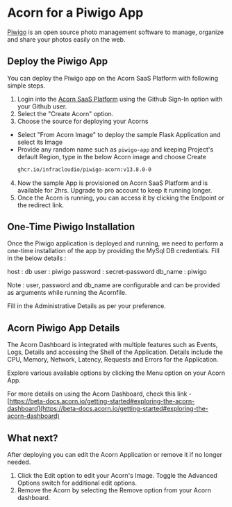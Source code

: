 # Acorn for a Piwigo App

[Piwigo](https://piwigo.org/) is an open source photo management software to manage, organize and share your photos easily on the web.


## Deploy the Piwigo App 

You can deploy the Piwigo app on the Acorn SaaS Platform with following simple steps.

1. Login into the [Acorn SaaS Platform](https://beta.acorn.io/) using the Github Sign-In option with your Github user.
2. Select the "Create Acorn" option.
3. Choose the source for deploying your Acorns
  * Select "From Acorn Image" to deploy the sample Flask Application and select its Image
  * Provide any random name such as `piwigo-app` and keeping Project's default Region, type in the below Acorn image and choose Create 
    ```bash
    ghcr.io/infracloudio/piwigo-acorn:v13.8.0-0
    ```
4. Now the sample App is provisioned on Acorn SaaS Platform and is available for 2hrs. Upgrade to pro account to keep it running longer.
5. Once the Acorn is running, you can access it by clicking the Endpoint or the redirect link.

## One-Time Piwigo Installation

Once the Piwigo application is deployed and running, we need to perform a one-time installation of the app by providing the MySql DB credentials.
Fill in the below details :

host : db
user : piwigo
password : secret-password
db_name : piwigo

Note : user, password and db_name are configurable and can be provided as arguments while running the Acornfile.

Fill in the Administrative Details as per your preference.

## Acorn Piwigo App Details

The Acorn Dashboard is integrated with multiple features such as Events, Logs, Details and accessing the Shell of the Application. Details include the CPU, Memory, Network, Latency, Requests and Errors for the Application.

Explore various available options by clicking the Menu option on your Acorn App.

For more details on using the Acorn Dashboard, check this link - [https://beta-docs.acorn.io/getting-started#exploring-the-acorn-dashboard](https://beta-docs.acorn.io/getting-started#exploring-the-acorn-dashboard) 

## What next?
After deploying you can edit the Acorn Application or remove it if no longer needed.

1. Click the Edit option to edit your Acorn's Image. Toggle the Advanced Options switch for additional edit options.
2. Remove the Acorn by selecting the Remove option from your Acorn dashboard.

